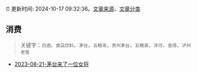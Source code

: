 :alarm_clock: 更新时间: 2024-10-17 09:32:36。[文章来源](/README.md)、[文章分类](/TAGS.md)

## 消费


> 关键字：`白酒`、`食品饮料`、`茅台`、`五粮液`、`贵州茅台`、`五粮液`、`洋河`、`舍得`、`泸州老窖`



- [2023-08-21-茅台来了一位女将](https://www.aicaijing.com.cn/article/18587) 
